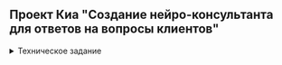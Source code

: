 ## Проект Киа "Создание нейро-консультанта для ответов на вопросы клиентов"


<details>
<summary>Техническое задание</summary>
<h3>Источники:</h3>
<li><b><a href="https://docs.google.com/spreadsheets/d/1UDwTDX41NHL626aZpLGO4yvYDvX4P_wfL20kv6ekbD8/edit?usp=sharing">Диалоги оператор + клиент</a></b></li>
<li><b><a href="https://docs.google.com/spreadsheets/d/1btiLDeliT87fFw4yI4aFMEthwL0GtUFMKAgGDW6ryOk/edit?usp=sharing">Список страниц</a></b></li>
<h3>Цель проекта:</h3> 
<li>Создать нейро-консультанта, отвечающего на вопросы клиентов организации по продуктам и услугам компании.
<h4>Основные задачи:</h4>
<h3>1. Подготовка базы знаний:</h3>
<li>Сбор базы знаний (на основе представленных заказчиком ссылок и документов)</li>
<li>оптимизация структуры базы знаний</li>
<li>разделение базы знаний на логические блоки</li>
‌<h4>2. Составление алгоритма с дообучением ChatGPT. Проработка механизма ведения диалога</h4>
<h4>3. Тестирование алгоритма:</h4>
<li>создание пула вопросов для тестирования</li>
<li>тестирование алгоритма</li>
<li>корректировка базы знаний и алгоритма</li>
<h4>4. Внедрение и тестирование:</h4>
<li>Интеграция нейро-консультанта по согласованию с заказчиком</li>
<li>Проведение тестирования и отладки системы</li>
<h3>Ожидаемые результаты:</h3>
<li><b>Нейро-консультант, отвечающий на вопросы клиентов компании по продуктам и услугам.</b><br>
<li>‌<b>Сроки проекта:</b> 3 месяца</li>
</details>
